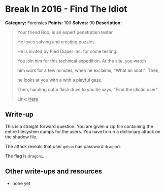 # Break In 2016 - Find The Idiot

**Category:** Forensics
**Points:** 100
**Solves:** 90
**Description:**

> Your friend Bob, is an expert penetration tester. 
>
> He loves solving and creating puzzles. 
>
> He is invited by Pied Diaper Inc. for some testing. 
>
> You join him for this technical expedition.  At the site, you watch 
>
> him work for a few minutes, when he exclaims, "What an idiot!". Then,
>
> he looks at you with a with a playful gaze. 
>
> Then, handing out a flash drive to you he says, "Find the idiotic user".
>
> Link: [Here](find-the-idiot.zip)

## Write-up

This is a straight forward question. You are given a zip file containing the
entire filesystem dumps for the users. You have to run a dictionary attack on the
shadow file.

The attack reveals that user `gohan` has password `dragon1`. 

The flag is `dragon1`.

## Other write-ups and resources

* none yet
